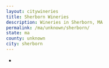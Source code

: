 ```yaml
---
layout: citywineries
title: Sherborn Wineries
description: Wineries in Sherborn, MA
permalink: /ma/unknown/sherborn/
state: ma
county: unknown
city: sherborn
---
```

-
